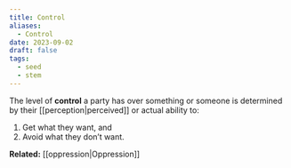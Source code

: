 ```yaml
---
title: Control
aliases:
  - Control
date: 2023-09-02
draft: false
tags:
  - seed
  - stem
---
```


The level of **control** a party has over something or someone is determined by their [[perception|perceived]] or actual ability to:

1. Get what they want, and 
2. Avoid what they don’t want.

**Related:** [[oppression|Oppression]]